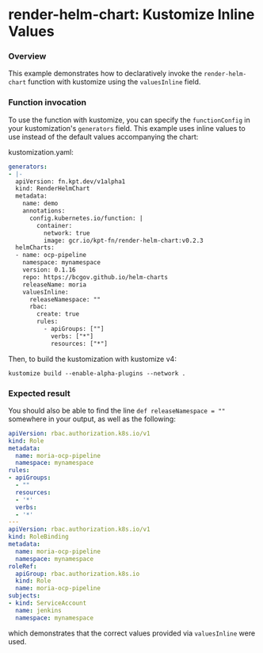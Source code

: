 # render-helm-chart: Kustomize Inline Values

### Overview

This example demonstrates how to declaratively invoke the `render-helm-chart`
function with kustomize using the `valuesInline` field.

### Function invocation

To use the function with kustomize, you can specify the `functionConfig`
in your kustomization's `generators` field. This example uses inline values
to use instead of the default values accompanying the chart:

kustomization.yaml:
```yaml
generators:
- |-
  apiVersion: fn.kpt.dev/v1alpha1
  kind: RenderHelmChart
  metadata:
    name: demo
    annotations:
      config.kubernetes.io/function: |
        container:
          network: true
          image: gcr.io/kpt-fn/render-helm-chart:v0.2.3
  helmCharts:
  - name: ocp-pipeline
    namespace: mynamespace
    version: 0.1.16
    repo: https://bcgov.github.io/helm-charts
    releaseName: moria
    valuesInline:
      releaseNamespace: ""
      rbac:
        create: true
        rules:
          - apiGroups: [""]
            verbs: ["*"]
            resources: ["*"]
```

Then, to build the kustomization with kustomize v4:

```shell
kustomize build --enable-alpha-plugins --network .
```

### Expected result

You should also be able to find the line `def releaseNamespace = ""` somewhere
in your output, as well as the following: 

```yaml
apiVersion: rbac.authorization.k8s.io/v1
kind: Role
metadata:
  name: moria-ocp-pipeline
  namespace: mynamespace
rules:
- apiGroups:
  - ""
  resources:
  - '*'
  verbs:
  - '*'
---
apiVersion: rbac.authorization.k8s.io/v1
kind: RoleBinding
metadata:
  name: moria-ocp-pipeline
  namespace: mynamespace
roleRef:
  apiGroup: rbac.authorization.k8s.io
  kind: Role
  name: moria-ocp-pipeline
subjects:
- kind: ServiceAccount
  name: jenkins
  namespace: mynamespace
```

which demonstrates that the correct values provided via `valuesInline` were used.
